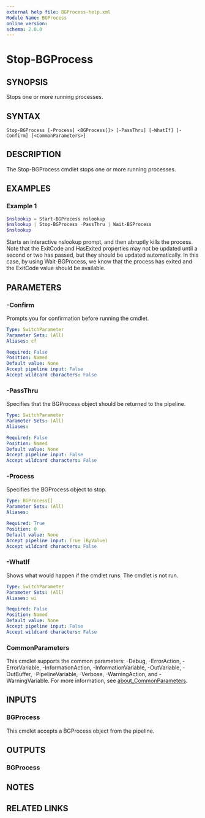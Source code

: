 ```yaml
---
external help file: BGProcess-help.xml
Module Name: BGProcess
online version:
schema: 2.0.0
---
```


# Stop-BGProcess

## SYNOPSIS
Stops one or more running processes.

## SYNTAX

```
Stop-BGProcess [-Process] <BGProcess[]> [-PassThru] [-WhatIf] [-Confirm] [<CommonParameters>]
```

## DESCRIPTION
The Stop-BGProcess cmdlet stops one or more running processes.

## EXAMPLES

### Example 1
```powershell
$nslookup = Start-BGProcess nslookup
$nslookup | Stop-BGProcess -PassThru | Wait-BGProcess
$nslookup
```

Starts an interactive nslookup prompt, and then abruptly kills the process. Note
that the ExitCode and HasExited properties may not be updated until a second or
two has passed, but they should be updated automatically. In this case, by using
Wait-BGProcess, we know that the process has exited and the ExitCode value should
be available.

## PARAMETERS

### -Confirm
Prompts you for confirmation before running the cmdlet.

```yaml
Type: SwitchParameter
Parameter Sets: (All)
Aliases: cf

Required: False
Position: Named
Default value: None
Accept pipeline input: False
Accept wildcard characters: False
```

### -PassThru
Specifies that the BGProcess object should be returned to the pipeline.

```yaml
Type: SwitchParameter
Parameter Sets: (All)
Aliases:

Required: False
Position: Named
Default value: None
Accept pipeline input: False
Accept wildcard characters: False
```

### -Process
Specifies the BGProcess object to stop.

```yaml
Type: BGProcess[]
Parameter Sets: (All)
Aliases:

Required: True
Position: 0
Default value: None
Accept pipeline input: True (ByValue)
Accept wildcard characters: False
```

### -WhatIf
Shows what would happen if the cmdlet runs. The cmdlet is not run.

```yaml
Type: SwitchParameter
Parameter Sets: (All)
Aliases: wi

Required: False
Position: Named
Default value: None
Accept pipeline input: False
Accept wildcard characters: False
```

### CommonParameters
This cmdlet supports the common parameters: -Debug, -ErrorAction, -ErrorVariable, -InformationAction, -InformationVariable, -OutVariable, -OutBuffer, -PipelineVariable, -Verbose, -WarningAction, and -WarningVariable. For more information, see [about_CommonParameters](http://go.microsoft.com/fwlink/?LinkID=113216).

## INPUTS

### BGProcess

This cmdlet accepts a BGProcess object from the pipeline.

## OUTPUTS

### BGProcess

## NOTES

## RELATED LINKS
